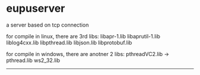eupuserver
==========
a server based on tcp connection

for compile in linux, there are 3rd libs:
    libapr-1.lib
    libaprutil-1.lib
    liblog4cxx.lib
    libpthread.lib
    libjson.lib
    libprotobuf.lib

for compile in windows, there are anotner 2 libs:
    pthreadVC2.lib  -> pthread.lib
    ws2_32.lib

------
